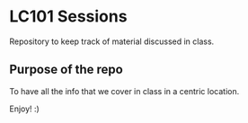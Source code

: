 # LC101 Sessions  
Repository to keep track of material discussed in class.

## Purpose of the repo
To have all the info that we cover in class in a centric location.

Enjoy! :)
